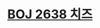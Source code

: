 # [BOJ 2638 치즈](https://www.acmicpc.net/problem/2638)
<!--tags: bfs, dfs, graph, impl, simulation, traversal-->
